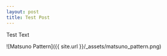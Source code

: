 ```yaml
---
layout: post
title: Test Post
---
```


Test Text

![Matsuno Pattern]({{ site.url }}/_assets/matsuno_pattern.png)
